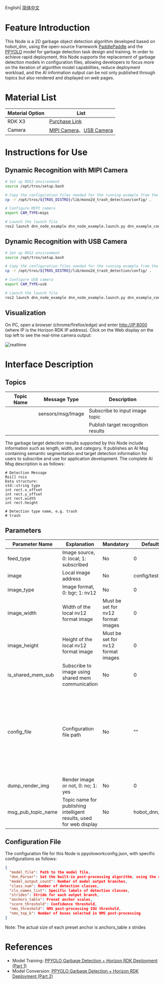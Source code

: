 English| [简体中文](./README_cn.md)

# Feature Introduction

This Node is a 2D garbage object detection algorithm developed based on hobot_dnn, using the open-source framework [PaddlePaddle](https://github.com/PaddlePaddle/PaddleDetection.git) and the [PPYOLO](https://github.com/PaddlePaddle/PaddleDetection/tree/release/2.5) model for garbage detection task design and training. In order to achieve rapid deployment, this Node supports the replacement of garbage detection models in configuration files, allowing developers to focus more on the iteration of algorithm model capabilities, reduce deployment workload, and the AI information output can be not only published through topics but also rendered and displayed on web pages.



# Material List
| Material Option    | List      |
| ------- | ------------ |
| RDK X3  | [Purchase Link](https://developer.horizon.ai/sunrise) |
| Camera | [MIPI Camera](https://github.com/HorizonRDK/hobot_mipi_cam)、[USB Camera](https://github.com/HorizonRDK/hobot_usb_cam) |



# Instructions for Use

## Dynamic Recognition with MIPI Camera

```bash
# Set up ROS2 environment
source /opt/tros/setup.bash

# Copy the configuration files needed for the running example from the tros installation path.
cp -r /opt/tros/${TROS_DISTRO}/lib/mono2d_trash_detection/config/ .

# Configure MIPI camera
export CAM_TYPE=mipi

# Launch the launch file
ros2 launch dnn_node_example dnn_node_example.launch.py dnn_example_config_file:=config/ppyoloworkconfig.json dnn_example_msg_pub_topic_name:=ai_msg_mono2d_trash_detection dnn_example_image_width:=1920 dnn_example_image_height:=1080
```



## Dynamic Recognition with USB Camera

```bash
# Set up ROS2 environment
source /opt/tros/setup.bash

# Copy the configuration files needed for the running example from the tros installation path.
cp -r /opt/tros/${TROS_DISTRO}/lib/mono2d_trash_detection/config/ .

# Configure USB camera
export CAM_TYPE=usb

# Launch the launch file
ros2 launch dnn_node_example dnn_node_example.launch.py dnn_example_config_file:=config/ppyoloworkconfig.json dnn_example_msg_pub_topic_name:=ai_msg_mono2d_trash_detection dnn_example_image_width:=1920 dnn_example_image_height:=1080
``````



## Visualization

On PC, open a browser (chrome/firefox/edge) and enter [http://IP:8000](http://ip:8000/) (where IP is the Horizon RDK IP address). Click on the Web display on the top left to see the real-time camera output:

![realtime](image/realtime.gif)



# Interface Description

## Topics
| Topic Name | Message Type        | Description              |
| ---------- | ------------------- | ------------------------ |
|            | sensors/msg/Image   | Subscribe to input image topic |
|            |                     | Publish target recognition results |

The garbage target detection results supported by this Node include information such as length, width, and category. It publishes an AI Msg containing semantic segmentation and target detection information for users to subscribe and use for application development. The complete AI Msg description is as follows:

````
# Detection Message
Roi[] rois
Data structure:
std::string type
int rect.x_offset
int rect.y_offset
int rect.width
int rect.height

# Detection type name, e.g. trash
# trash
````



## Parameters

| Parameter Name     | Explanation                             | Mandatory           | Default Value       | Note                                                                  |
| ------------------ | --------------------------------------- | -------------------- | ------------------- | --------------------------------------------------------------------- |
| feed_type          | Image source, 0: local; 1: subscribed   | No                   | 0                   |                                                                       |
| image              | Local image address                     | No                   | config/test.jpg     |                                                                       |
| image_type         | Image format, 0: bgr; 1: nv12           | No                   | 0                   |                                                                       |
| image_width        | Width of the local nv12 format image    | Must be set for nv12 format images | 0                   |                                                                       |
| image_height       | Height of the local nv12 format image   | Must be set for nv12 format images | 0                   |                                                                       |
| is_shared_mem_sub  | Subscribe to image using shared mem communication | No         | 0                   |                                                                       |
| config_file        | Configuration file path                | No                   | ""                  | Change configuration file to call different models with different post-processing algorithms. By default, it enables the fastercnn model post-processing. |
| dump_render_img    | Render image or not, 0: no; 1: yes      | No                   | 0                   |                                                                       |
| msg_pub_topic_name | Topic name for publishing intelligent results, used for web display | No                   | hobot_dnn_detection |

## Configuration File

The configuration file for this Node is ppyoloworkconfig.json, with specific configurations as follows:

```json
{
  "model_file": Path to the model file,
  "dnn_Parser": Set the built-in post-processing algorithm, using the same parsing method as yolov3 as an example, select "yolov3",
  "model_output_count": Number of model output branches,
  "class_num": Number of detection classes,
  "cls_names_list": Specific labels of detection classes,
  "strides": Stride for each output branch,
  "anchors_table": Preset anchor scales,
  "score_threshold": Confidence threshold,
  "nms_threshold": NMS post-processing IOU threshold,
  "nms_top_k": Number of boxes selected in NMS post-processing
}
```

Note: The actual size of each preset anchor is anchors_table x strides

# References

- Model Training: [PPYOLO Garbage Detection + Horizon RDK Deployment (Part 1)](https://aistudio.baidu.com/aistudio/projectdetail/4606468?contributionType=1)
- Model Conversion: [PPYOLO Garbage Detection + Horizon RDK Deployment (Part 2)](https://aistudio.baidu.com/aistudio/projectdetail/4754526?contributionType=1)
